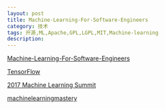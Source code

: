 ```yaml
---
layout: post
title: Machine-Learning-For-Software-Engineers
category: 技术
tags: 开源,ML,Apache,GPL,LGPL,MIT,Machine-learning
description: 
---
```


[Machine-Learning-For-Software-Engineers](https://github.com/ZuzooVn/machine-learning-for-software-engineers)

[TensorFlow](http://www.tensorfly.cn)

[2017 Machine Learning Summit](http://ml-summit.org/?hmsr=weixin&hmpl=chijianqiang&hmcu=&hmkw=&hmci=)

[machinelearningmastery](http://machinelearningmastery.com)






